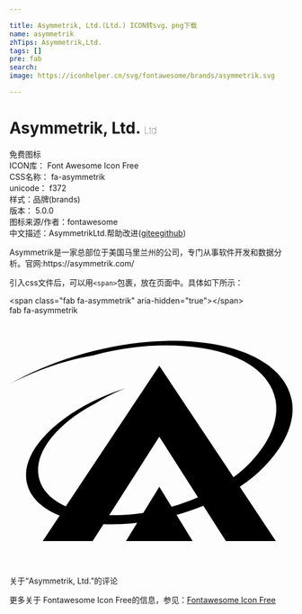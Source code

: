 ```yaml
---

title: Asymmetrik, Ltd.(Ltd.) ICON转svg、png下载
name: asymmetrik
zhTips: Asymmetrik,Ltd.
tags: []
pre: fab
search: 
image: https://iconhelper.cn/svg/fontawesome/brands/asymmetrik.svg

---
```


# Asymmetrik, Ltd.  <small style="font-size: 60%;font-weight: 100">Ltd.</small>


<div class="detail-page">
<p>
<span><span class="badge-success badge">免费图标</span> </span>
<br/>
<span>
ICON库：
<span class="badge-secondary badge">Font Awesome Icon Free</span> 
</span>
<br/>
<span>
CSS名称：
<span class="badge-secondary badge">fa-asymmetrik</span> 
</span>
<br/>
<span>
unicode：
<span class="badge-secondary badge">f372</span> 
<copy-btn content='f372' btn-title=""></copy-btn>
<copy-btn :content='String.fromCodePoint(parseInt("f372", 16))' btn-title="复制U"></copy-btn>
</span><br/><span>样式：<span class="badge-light badge">品牌(brands)</span></span>
<br/>
<span>
版本：
<span class="badge-secondary badge">5.0.0</span> 
</span>
<br/>
<span>图标来源/作者：<span class="badge-light badge">fontawesome</span></span> 
<br/>
<span class="zh-detail">中文描述：<span class="badge-primary badge">Asymmetrik</span><span class="badge-primary badge">Ltd.</span><span class="help-link"><span>帮助改进</span>(<a href="https://gitee.com/liuwave/icon-helper/edit/master/json/fontawesome/brands/asymmetrik.json" target="_blank" rel="noopener noreferrer">gitee</a><a href="https://github.com/liuwave/icon-helper/edit/master/json/fontawesome/brands/asymmetrik.json" target="_blank" rel="noopener noreferrer">github</a></span>)</span><br/>
</p>
</div><div class="description description alert alert-light">Asymmetrik是一家总部位于美国马里兰州的公司，专门从事软件开发和数据分析。官网:https://asymmetrik.com/ </div>
<div class="alert alert-dark">
  <i class="fab fa-asymmetrik fa-xs"></i>
  <i class="fab fa-asymmetrik fa-sm"></i>
  <i class="fab fa-asymmetrik fa-lg"></i>
  <i class="fab fa-asymmetrik fa-2x"></i>
  <i class="fab fa-asymmetrik fa-3x"></i>
  <i class="fab fa-asymmetrik fa-5x"></i>
  <i class="fab fa-asymmetrik fa-7x"></i>
</div>
<div>
  <p>引入css文件后，可以用<code>&lt;span&gt;</code>包裹，放在页面中。具体如下所示：    
  </p>
  <div class="alert alert-primary" style="font-size: 14px">
    &lt;span class="fab fa-asymmetrik" aria-hidden="true"&gt;&lt;/span&gt;
    <copy-btn content='<span class="fab fa-asymmetrik" aria-hidden="true"></span>'></copy-btn>
  </div>
  <div class="alert alert-secondary">
    <i class="fab fa-asymmetrik"
    style="font-size: 24px"
    aria-hidden="true"></i> fab fa-asymmetrik
    <copy-btn content="fab fa-asymmetrik" btn-title="复制图标名称"></copy-btn>
  </div>
</div>
<div id="svg" class="svg-wrap">
<svg xmlns="http://www.w3.org/2000/svg" viewBox="0 0 576 512"><path d="M517.5 309.2c38.8-40 58.1-80 58.5-116.1.8-65.5-59.4-118.2-169.4-135C277.9 38.4 118.1 73.6 0 140.5 52 114 110.6 92.3 170.7 82.3c74.5-20.5 153-25.4 221.3-14.8C544.5 91.3 588.8 195 490.8 299.2c-10.2 10.8-22 21.1-35 30.6L304.9 103.4 114.7 388.9c-65.6-29.4-76.5-90.2-19.1-151.2 20.8-22.2 48.3-41.9 79.5-58.1 20-12.2 39.7-22.6 62-30.7-65.1 20.3-122.7 52.9-161.6 92.9-27.7 28.6-41.4 57.1-41.7 82.9-.5 35.1 23.4 65.1 68.4 83l-34.5 51.7h101.6l22-34.4c22.2 1 45.3 0 68.6-2.7l-22.8 37.1h135.5L340 406.3c18.6-5.3 36.9-11.5 54.5-18.7l45.9 71.8H542L468.6 349c18.5-12.1 35-25.5 48.9-39.8zm-187.6 80.5l-25-40.6-32.7 53.3c-23.4 3.5-46.7 5.1-69.2 4.4l101.9-159.3 78.7 123c-17.2 7.4-35.3 13.9-53.7 19.2z"/></svg>
</div>
<detail full-name='fa-asymmetrik'></detail>

<Vssue title="关于“Asymmetrik, Ltd.”的评论" >关于“Asymmetrik, Ltd.”的评论</Vssue>
    
<div><p>更多关于  Fontawesome Icon Free的信息，参见：<a target="_blank" href="https://iconhelper.cn/fontawesome.html">Fontawesome Icon Free</a>
</p></div>
